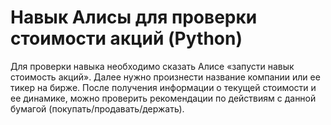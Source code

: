 # Навык Алисы для проверки стоимости акций (Python)

Для проверки навыка необходимо сказать Алисе «запусти навык стоимость акций». 
Далее нужно произнести название компании или ее тикер на бирже. 
После получения информации о текущей стоимости и ее динамике, можно проверить рекомендации по действиям с данной бумагой (покупать/продавать/держать).
